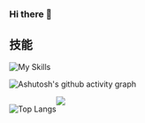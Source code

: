 ### Hi there 👋


## 技能

![My Skills](https://skillicons.dev/icons?i=dotnet,cs,linux,docker,python,ts,md,vscode,visualstudio)

<!-- ![Metrics](https://metrics.lecoq.io/collapsenav?template=classic&base.metadata=0&isocalendar=1&base=header%2C%20activity%2C%20community%2C%20repositories%2C%20metadata&base.indepth=false&base.hireable=false&base.skip=false&isocalendar=false&isocalendar.duration=full-year&config.timezone=Asia%2FHong_Kong) -->

<!-- <table>
  <tr>
    <td><img src="https://wakatime.com/share/@4b9ce284-c679-48a7-9e3a-fe817a5a7ade/7042b031-4334-4ee6-8426-f931175aae2e.svg" width="1000" alt="Wakatime"/></td>
  </tr>
  <tr>
    <td><img src="https://wakatime.com/share/@4b9ce284-c679-48a7-9e3a-fe817a5a7ade/8d1f4728-db2f-4eaa-9cf7-fc48bd3f34a7.svg" width="1000" alt="Wakatime"/></td>
  </tr>
</table> -->

![Ashutosh's github activity graph](https://github-readme-activity-graph.vercel.app/graph?username=collapsenav&theme=dracula)

<div style="display: inline; float: left;">

<!-- [![CollapseNav's GitHub stats](https://github-readme-stats.vercel.app/api?username=collapsenav&theme=algolia)](https://github.com/CollapseNav?tab=repositories) -->

</div>

<div style="display: inline; float: left;">

![Top Langs](https://github-readme-stats.vercel.app/api/top-langs/?username=collapsenav&layout=donut&theme=algolia)

</div>

![](https://github-profile-trophy.vercel.app/?username=collapsenav&theme=onedark&title=Stars,MultiLanguage,Repositories,Issues,PullRequest,Commits)

<!-- <picture>
  <source media="(prefers-color-scheme: dark)" srcset="https://cdn.jsdelivr.net/gh/collapsenav/collapsenav/profile-snake-contrib/github-contribution-grid-snake-dark.svg" />
  <source media="(prefers-color-scheme: light)" srcset="https://cdn.jsdelivr.net/gh/collapsenav/collapsenav/profile-snake-contrib/github-contribution-grid-snake.svg" />
  <img alt="github-snake" src="https://cdn.jsdelivr.net/gh/collapsenav/collapsenav/profile-snake-contrib/github-contribution-grid-snake-dark.svg" />
</picture> -->

<!--START_SECTION:activity-->




